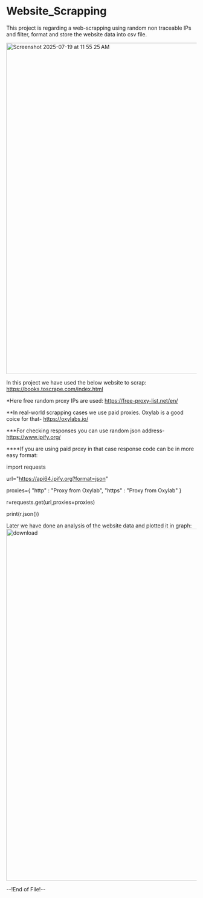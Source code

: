 # Website_Scrapping
This project is regarding a web-scrapping using random non traceable IPs and filter, format and store the website data into csv file.

<img width="1438" height="875" alt="Screenshot 2025-07-19 at 11 55 25 AM" src="https://github.com/user-attachments/assets/da792b6e-1600-4210-a003-6cf46675b84a" />

In this project we have used the below website to scrap:
https://books.toscrape.com/index.html

*Here free random proxy IPs are used:
https://free-proxy-list.net/en/

**In real-world scrapping cases we use paid proxies. Oxylab is a good coice for that- https://oxylabs.io/

***For checking responses you can use random json address- https://www.ipify.org/

****If you are using paid proxy in that case response code can be in more easy format:


import requests

url="https://api64.ipify.org?format=json"

proxies={
        "http" : "Proxy from Oxylab",
        "https" : "Proxy from Oxylab"
    }

r=requests.get(url,proxies=proxies)

print(r.json())


Later we have done an analysis of the website data and plotted it in graph:
<img width="1005" height="930" alt="download" src="https://github.com/user-attachments/assets/78487128-5829-4bfe-a300-7ef5dd46ec14" />


--!End of File!--
